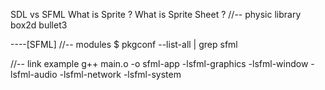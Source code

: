 SDL vs SFML
What is Sprite ?
What is Sprite Sheet ?
//-- physic library
box2d
bullet3

----[SFML]
//-- modules
$ pkgconf --list-all | grep sfml

//-- link example
g++ main.o -o sfml-app -lsfml-graphics -lsfml-window -lsfml-audio -lsfml-network -lsfml-system